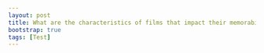 ```yaml
---
layout: post
title: What are the characteristics of films that impact their memorability over time?
bootstrap: true
tags: [Test]
---
```

